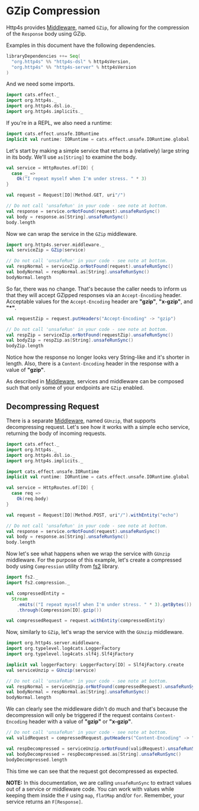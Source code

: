 # GZip Compression

Http4s provides [Middleware], named `GZip`, for allowing for the compression of the `Response`
body using GZip.

Examples in this document have the following dependencies.

```scala
libraryDependencies ++= Seq(
  "org.http4s" %% "http4s-dsl" % http4sVersion,
  "org.http4s" %% "http4s-server" % http4sVersion
)
```

And we need some imports.

```scala mdoc:silent
import cats.effect._
import org.http4s._
import org.http4s.dsl.io._
import org.http4s.implicits._
```

If you're in a REPL, we also need a runtime:

```scala mdoc:silent
import cats.effect.unsafe.IORuntime
implicit val runtime: IORuntime = cats.effect.unsafe.IORuntime.global
```

Let's start by making a simple service that returns a (relatively) large string
in its body. We'll use `as[String]` to examine the body.

```scala mdoc:silent
val service = HttpRoutes.of[IO] {
  case _ =>
    Ok("I repeat myself when I'm under stress. " * 3)
}

val request = Request[IO](Method.GET, uri"/")
```

```scala mdoc
// Do not call 'unsafeRun' in your code - see note at bottom.
val response = service.orNotFound(request).unsafeRunSync()
val body = response.as[String].unsafeRunSync()
body.length
```

Now we can wrap the service in the `GZip` middleware.

```scala mdoc:silent
import org.http4s.server.middleware._
val serviceZip = GZip(service)
```

```scala mdoc
// Do not call 'unsafeRun' in your code - see note at bottom.
val respNormal = serviceZip.orNotFound(request).unsafeRunSync()
val bodyNormal = respNormal.as[String].unsafeRunSync()
bodyNormal.length
```

So far, there was no change. That's because the caller needs to inform us that
they will accept GZipped responses via an `Accept-Encoding` header. Acceptable
values for the `Accept-Encoding` header are **"gzip"**, **"x-gzip"**, and **"*"**.

```scala mdoc
val requestZip = request.putHeaders("Accept-Encoding" -> "gzip")

// Do not call 'unsafeRun' in your code - see note at bottom.
val respZip = serviceZip.orNotFound(requestZip).unsafeRunSync()
val bodyZip = respZip.as[String].unsafeRunSync()
bodyZip.length
```

Notice how the response no longer looks very String-like and it's shorter in
length. Also, there is a `Content-Encoding` header in the response with a value
of **"gzip"**.

As described in [Middleware], services and middleware can be composed such
that only some of your endpoints are `GZip` enabled.

## Decompressing Request

There is a separate [Middleware], named `GUnzip`, that supports decompressing request.
Let's see how it works with a simple echo service, returning the body of incoming requests.

```scala mdoc:reset:invisible
import cats.effect._
import org.http4s._
import org.http4s.dsl.io._
import org.http4s.implicits._

import cats.effect.unsafe.IORuntime
implicit val runtime: IORuntime = cats.effect.unsafe.IORuntime.global
```

```scala mdoc:silent
val service = HttpRoutes.of[IO] {
  case req =>
    Ok(req.body)
}

val request = Request[IO](Method.POST, uri"/").withEntity("echo")
```

```scala mdoc
// Do not call 'unsafeRun' in your code - see note at bottom.
val response = service.orNotFound(request).unsafeRunSync()
val body = response.as[String].unsafeRunSync()
body.length
```

Now let's see what happens when we wrap the service with `GUnzip` middleware.
For the purpose of this example, let's create a compressed body using
`Compression` utility from [fs2](https://fs2.io) library.

```scala mdoc:silent
import fs2._
import fs2.compression._

val compressedEntity = 
  Stream
    .emits(("I repeat myself when I'm under stress. " * 3).getBytes())
    .through(Compression[IO].gzip())

val compressedRequest = request.withEntity(compressedEntity)
```

Now, similarly to `GZip`, let's wrap the service with the `GUnzip` middleware.

```scala mdoc:silent
import org.http4s.server.middleware._
import org.typelevel.log4cats.LoggerFactory
import org.typelevel.log4cats.slf4j.Slf4jFactory

implicit val loggerFactory: LoggerFactory[IO] = Slf4jFactory.create
val serviceUnzip = GUnzip(service)
```

```scala mdoc
// Do not call 'unsafeRun' in your code - see note at bottom.
val respNormal = serviceUnzip.orNotFound(compressedRequest).unsafeRunSync()
val bodyNormal = respNormal.as[String].unsafeRunSync()
bodyNormal.length
```

We can clearly see the middleware didn't do much and that's because the decompression will only be
triggered if the request contains `Content-Encoding` header with a value of **"gzip"** or **"x-gzip"**.

```scala mdoc
// Do not call 'unsafeRun' in your code - see note at bottom.
val validRequest = compressedRequest.putHeaders("Content-Encoding" -> "gzip")

val respDecompressed = serviceUnzip.orNotFound(validRequest).unsafeRunSync()
val bodyDecompressed = respDecompressed.as[String].unsafeRunSync()
bodyDecompressed.length
```

This time we can see that the request got decompressed as expected.

**NOTE:** In this documentation, we are calling `unsafeRunSync` to extract values out
of a service or middleware code. You can work with values while keeping them inside the
`F` using `map`, `flatMap` and/or `for`. Remember, your service returns an
`F[Response]`.

[Middleware]: middleware.md
